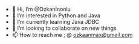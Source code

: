 - 👋 Hi, I’m @OzkanInonlu
- 👀 I’m interested in Python and Java
- 🌱 I’m currently learning Java JDBC
- 💞️ I’m looking to collaborate on new things
- 📫 How to reach me ; @ ozkaanmax@gmail.com

<!---
OzkanInonlu/OzkanInonlu is a ✨ special ✨ repository because its `README.md` (this file) appears on your GitHub profile.
You can click the Preview link to take a look at your changes.
--->
